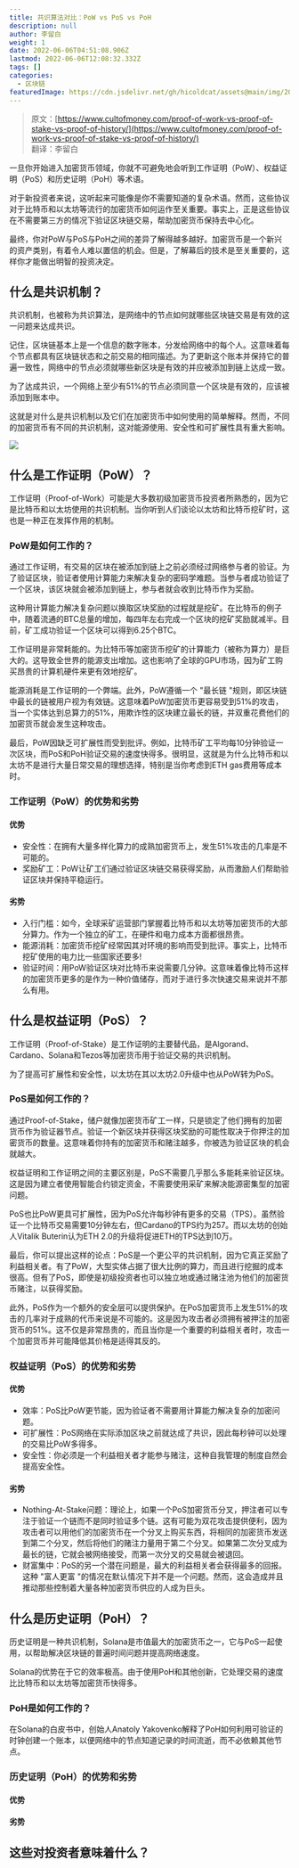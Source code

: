 ```yaml
---
title: 共识算法对比：PoW vs PoS vs PoH
description: null
author: 李留白
weight: 1
date: 2022-06-06T04:51:08.906Z
lastmod: 2022-06-06T12:08:32.332Z
tags: []
categories:
  - 区块链
featuredImage: https://cdn.jsdelivr.net/gh/hicoldcat/assets@main/img/202206061250374.png
---
```


<!-- https://medium.com/hackernoon/pos-pow-and-12-other-blockchain-protocols-you-didnt-know-about-3634b089d119 -->
<!-- https://coinzuba.com/2022/04/20/what-is-poa-pob-poc-poh-poi-and-postorage -->

> 原文：[https://www.cultofmoney.com/proof-of-work-vs-proof-of-stake-vs-proof-of-history/](https://www.cultofmoney.com/proof-of-work-vs-proof-of-stake-vs-proof-of-history/) <br/>翻译：李留白

一旦你开始进入加密货币领域，你就不可避免地会听到工作证明（PoW）、权益证明（PoS）和历史证明（PoH）等术语。

对于新投资者来说，这听起来可能像是你不需要知道的复杂术语。然而，这些协议对于比特币和以太坊等流行的加密货币如何运作至关重要。事实上，正是这些协议在不需要第三方的情况下验证区块链交易，帮助加密货币保持去中心化。

最终，你对PoW与PoS与PoH之间的差异了解得越多越好。加密货币是一个新兴的资产类别，有着令人难以置信的机会。但是，了解幕后的技术是至关重要的，这样你才能做出明智的投资决定。


## 什么是共识机制？

共识机制，也被称为共识算法，是网络中的节点如何就哪些区块链交易是有效的这一问题来达成共识。

记住，区块链基本上是一个信息的数字账本，分发给网络中的每个人。这意味着每个节点都具有区块链状态和之前交易的相同描述。为了更新这个账本并保持它的普遍一致性，网络中的节点必须就哪些新区块是有效的并应被添加到链上达成一致。

为了达成共识，一个网络上至少有51%的节点必须同意一个区块是有效的，应该被添加到账本中。

这就是对什么是共识机制以及它们在加密货币中如何使用的简单解释。然而，不同的加密货币有不同的共识机制，这对能源使用、安全性和可扩展性具有重大影响。

![](https://cdn.jsdelivr.net/gh/hicoldcat/assets@main/img/202206061309703.png)

## 什么是工作证明（PoW）？

工作证明（Proof-of-Work）可能是大多数初级加密货币投资者所熟悉的，因为它是比特币和以太坊使用的共识机制。当你听到人们谈论以太坊和比特币挖矿时，这也是一种正在发挥作用的机制。

### PoW是如何工作的？

通过工作证明，有交易的区块在被添加到链上之前必须经过网络参与者的验证。为了验证区块，验证者使用计算能力来解决复杂的密码学难题。当参与者成功验证了一个区块，该区块就会被添加到链上，参与者就会收到比特币作为奖励。

这种用计算能力解决复杂问题以换取区块奖励的过程就是挖矿。在比特币的例子中，随着流通的BTC总量的增加，每四年左右完成一个区块的挖矿奖励就减半。目前，矿工成功验证一个区块可以得到6.25个BTC。

工作证明是非常耗能的。为比特币等加密货币挖矿的计算能力（被称为算力）是巨大的。这导致全世界的能源支出增加。这也影响了全球的GPU市场，因为矿工购买昂贵的计算机硬件来更有效地挖矿。

能源消耗是工作证明的一个弊端。此外，PoW遵循一个 "最长链 "规则，即区块链中最长的链被用户视为有效链。这意味着PoW加密货币更容易受到51%的攻击，当一个实体达到总算力的51%，用欺诈性的区块建立最长的链，并双重花费他们的加密货币就会发生这种攻击。

最后，PoW因缺乏可扩展性而受到批评。例如，比特币矿工平均每10分钟验证一次区块，而PoS和PoH验证交易的速度快得多。很明显，这就是为什么比特币和以太坊不是进行大量日常交易的理想选择，特别是当你考虑到ETH gas费用等成本时。

### 工作证明（PoW）的优势和劣势

#### 优势

- 安全性：在拥有大量多样化算力的成熟加密货币上，发生51%攻击的几率是不可能的。
- 奖励矿工：PoW让矿工们通过验证区块链交易获得奖励，从而激励人们帮助验证区块并保持平稳运行。

#### 劣势

- 入行门槛：如今，全球采矿运营部门掌握着比特币和以太坊等加密货币的大部分算力。作为一个独立的矿工，在硬件和电力成本方面都很昂贵。
- 能源消耗：加密货币挖矿经常因其对环境的影响而受到批评。事实上，比特币挖矿使用的电力比一些国家还要多!
- 验证时间：用PoW验证区块对比特币来说需要几分钟。这意味着像比特币这样的加密货币更多的是作为一种价值储存，而对于进行多次快速交易来说并不那么有用。

## 什么是权益证明（PoS）？

工作证明（Proof-of-Stake）是工作证明的主要替代品，是Algorand、Cardano、Solana和Tezos等加密货币用于验证交易的共识机制。

为了提高可扩展性和安全性，以太坊在其以太坊2.0升级中也从PoW转为PoS。

### PoS是如何工作的？

通过Proof-of-Stake，储户就像加密货币矿工一样，只是锁定了他们拥有的加密货币作为验证器节点。验证一个新区块并获得区块奖励的可能性取决于你押注的加密货币的数量。这意味着你持有的加密货币和赌注越多，你被选为验证区块的机会就越大。

权益证明和工作证明之间的主要区别是，PoS不需要几乎那么多能耗来验证区块。这是因为建立者使用智能合约锁定资金，不需要使用采矿来解决能源密集型的加密问题。

PoS也比PoW更具可扩展性，因为PoS允许每秒钟有更多的交易（TPS）。虽然验证一个比特币交易需要10分钟左右，但Cardano的TPS约为257。而以太坊的创始人Vitalik Buterin认为ETH 2.0的升级将促进ETH的TPS达到10万。

最后，你可以提出这样的论点：PoS是一个更公平的共识机制，因为它真正奖励了利益相关者。有了PoW，大型实体占据了很大比例的算力，而且进行挖掘的成本很高。但有了PoS，即使是初级投资者也可以独立地或通过赌注池为他们的加密货币赌注，以获得奖励。

此外，PoS作为一个额外的安全层可以提供保护。在PoS加密货币上发生51%的攻击的几率对于成熟的代币来说是不可能的。这是因为攻击者必须拥有被押注的加密货币的51%。这不仅是非常昂贵的，而且当你是一个重要的利益相关者时，攻击一个加密货币并可能降低其价格是适得其反的。

### 权益证明（PoS）的优势和劣势

#### 优势

- 效率：PoS比PoW更节能，因为验证者不需要用计算能力解决复杂的加密问题。
- 可扩展性：PoS网络在实际添加区块之前就达成了共识，因此每秒钟可以处理的交易比PoW多得多。
- 安全性：你必须是一个利益相关者才能参与赌注，这种自我管理的制度自然会提高安全性。

#### 劣势

- Nothing-At-Stake问题：理论上，如果一个PoS加密货币分叉，押注者可以专注于验证一个链而不是同时验证多个链。这有可能为双花攻击提供便利，因为攻击者可以用他们的加密货币在一个分叉上购买东西，将相同的加密货币发送到第二个分叉，然后将他们的赌注力量用于第二个分叉。如果第二次分叉成为最长的链，它就会被网络接受，而第一次分叉的交易就会被退回。
- 财富集中：PoS的另一个潜在问题是，最大的利益相关者会获得最多的回报。这种 "富人更富 "的情况在默认情况下并不是一个问题。然而，这会造成并且推动那些控制着大量各种加密货币供应的人成为巨头。

## 什么是历史证明（PoH）？

历史证明是一种共识机制，Solana是市值最大的加密货币之一，它与PoS一起使用，以帮助解决区块链的普遍时间问题并提高网络速度。

Solana的优势在于它的效率极高。由于使用PoH和其他创新，它处理交易的速度比比特币和以太坊等加密货币快得多。

### PoH是如何工作的？

在Solana的白皮书中，创始人Anatoly Yakovenko解释了PoH如何利用可验证的时钟创建一个账本，以便网络中的节点知道记录的时间流逝，而不必依赖其他节点。

### 历史证明（PoH）的优势和劣势

#### 优势

#### 劣势

## 这些对投资者意味着什么？





